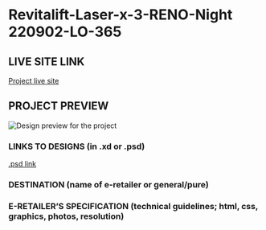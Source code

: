# Revitalift-Laser-x-3-RENO-Night 220902-LO-365

<!-- please enter project number recived from PM -->

## LIVE SITE LINK

<!-- please enter link to site preview here -->

[Project live site](https://estorelabs.github.io/RC---220902-LO-365-Revitalift-Laser-x-3-RENO-Night-ROSSMANN/Portals/0/rich-content/loreal/ean.html)

## PROJECT PREVIEW

![Design preview for the project]()

### LINKS TO DESIGNS (in .xd or .psd)

[.psd link](https://drive.google.com/drive/folders/1Cztpi2u8vIS5MaqBJEGInU2ft4Ccte3a)

<!-- please enter link to preview designs -->

### DESTINATION (name of e-retailer or general/pure)

<!-- please enter e-retailers name -->

### E-RETAILER’S SPECIFICATION (technical guidelines; html, css, graphics, photos, resolution)

<!-- please enter any additional comments important for the project -->
